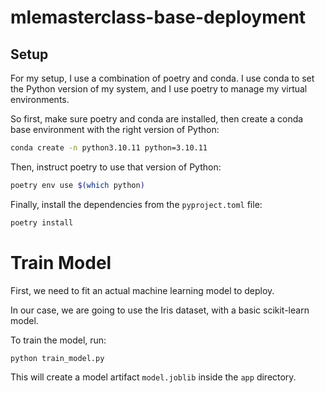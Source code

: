 # mlemasterclass-base-deployment

## Setup

For my setup, I use a combination of poetry and conda. 
I use conda to set the Python version of my system, and I use poetry to manage my virtual environments. 

So first, make sure poetry and conda are installed, then create a conda base environment with the right version of Python:

```bash
conda create -n python3.10.11 python=3.10.11
```

Then, instruct poetry to use that version of Python:

```bash
poetry env use $(which python)
```

Finally, install the dependencies from the `pyproject.toml` file:

```bash
poetry install
```

# Train Model

First, we need to fit an actual machine learning model to deploy.

In our case, we are going to use the Iris dataset, with a basic scikit-learn model.

To train the model, run:

```bash
python train_model.py
```

This will create a model artifact `model.joblib` inside the `app` directory.